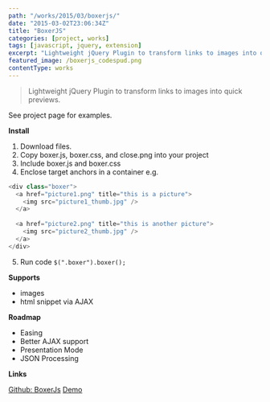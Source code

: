 ```yaml
---
path: "/works/2015/03/boxerjs/"
date: "2015-03-02T23:06:34Z"
title: "BoxerJS"
categories: [project, works]
tags: [javascript, jquery, extension]
excerpt: "Lightweight jQuery Plugin to transform links to images into quick previews."
featured_image: /boxerjs_codespud.png
contentType: works
---
```


> Lightweight jQuery Plugin to transform links to images into quick previews.

See project page for examples.

**Install**

1. Download files.
2. Copy boxer.js, boxer.css, and close.png into your project
3. Include boxer.js and boxer.css
4. Enclose target anchors in a container e.g.

```js
<div class="boxer">
  <a href="picture1.png" title="this is a picture">
    <img src="picture1_thumb.jpg" />
  </a>
    
  <a href="picture2.png" title="this is another picture">
    <img src="picture2_thumb.jpg" />
  </a>
</div>
```

5. Run code `$(".boxer").boxer();`

**Supports**

- images
- html snippet via AJAX

**Roadmap**

- Easing
- Better AJAX support
- Presentation Mode
- JSON Processing

**Links**

[Github: BoxerJs](https://github.com/chrisbautista/boxerjs)
[Demo](http://chrisbautista.github.io/boxerjs/)